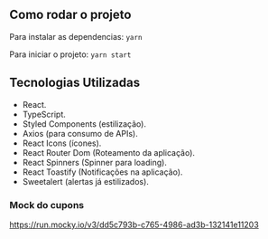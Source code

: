 ## Como rodar o projeto

Para instalar as dependencias: `yarn`

Para iniciar o projeto: `yarn start`

## Tecnologias Utilizadas

- React.
- TypeScript.
- Styled Components (estilização).
- Axios (para consumo de APIs).
- React Icons (ícones).
- React Router Dom (Roteamento da aplicação).
- React Spinners (Spinner para loading).
- React Toastify (Notificações na aplicação).
- Sweetalert (alertas já estilizados).

### Mock do cupons

https://run.mocky.io/v3/dd5c793b-c765-4986-ad3b-132141e11203

